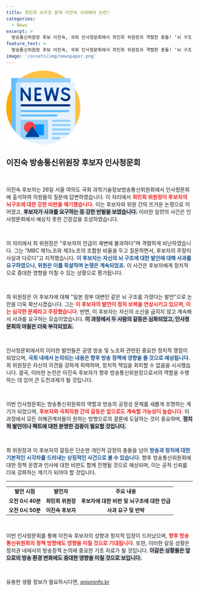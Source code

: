 ```yaml
---
title: 최민희 뇌구조 문제 이진숙 사과해라 논란!
categories:
  - News
excerpt: >
  방송통신위원장 후보 이진숙, 국회 인사청문회에서 최민희 위원장과 격렬한 충돌! ‘뇌 구조’ 발언에 반발하며 사과 요구, 세기의 논쟁이 시작됐다!
feature_text: >
  방송통신위원장 후보 이진숙, 국회 인사청문회에서 최민희 위원장과 격렬한 충돌! ‘뇌 구조’ 발언에 반발하며 사과 요구, 세기의 논쟁이 시작됐다!
image: '/assets/img/newspaper.png'
---
```


<p><img src="/assets/img/newspaper.png" alt="kimp 속보" /></p>

<h2 data-ke-size="size26">이진숙 방송통신위원장 후보자 인사청문회</h2>

<p data-ke-size="size16">&nbsp;</p>

<p>이진숙 후보자는 26일 서울 여의도 국회 과학기술정보방송통신위원회에서 인사청문회에 출석하여 의원들의 질문에 답변하였습니다. 이 자리에서 <b><span style="color: #ee2323;">최민희 위원장이 후보자의 뇌구조에 대한 강한 비판을 제기했습니다.</span></b> 이는 후보자와 위원 간의 뜨거운 논쟁으로 이어졌고, <b><span style="background-color: #21538527;">후보자가 사과를 요구하는 등 강한 반발을 보였습니다.</span></b> 이러한 일련의 사건은 인사청문회에서 예상치 못한 긴장감을 조성하였습니다.</p>

<p data-ke-size="size16">&nbsp;</p>

<p>이 자리에서 최 위원장은 "후보자의 언급이 궤변에 불과하다"며 격렬하게 비난하였습니다. 그는 "MBC 제1노조와 제3노조의 조합원 비율을 두고 질문하면서, 후보자의 주장이 사실과 다르다"고 지적했습니다. <b><span style="color: #1a5490;">이 후보자는 자신의 뇌 구조에 대한 발언에 대해 사과를 요구하였으나, 위원은 이를 묵살하며 논쟁은 계속되었죠.</span></b> 이 사건은 후보자에게 정치적으로 중대한 영향을 미칠 수 있는 상황으로 평가됩니다.</p>

<p data-ke-size="size16">&nbsp;</p>

<p>최 위원장은 이 후보자에 대해 "일본 정부 대변인 같은 뇌 구조를 가졌다는 발언"으로 논란을 더욱 확산시켰습니다. 그는 <b><span style="color: #ee2323;">이 후보자의 발언이 정치 보복을 연상시키고 있으며, 이는 심각한 문제라고 주장했습니다.</span></b> 반면, 이 후보자는 자신의 소신을 굽히지 않고 계속해서 사과를 요구하는 모습이었습니다. <b><span style="background-color: #21538527;">이 과정에서 두 사람의 갈등은 심화되었고, 인사청문회의 마찰은 더욱 부각되었죠.</span></b></p>

<p data-ke-size="size16">&nbsp;</p>

<p>인사청문회에서의 이러한 발언들은 공영 방송 및 노조와 관련된 중요한 정치적 쟁점이 되었으며, <b><span style="color: #1a5490;">국회 내에서 논의되는 내용은 향후 방송 정책에 영향을 줄 것으로 예상됩니다.</span></b> 최 위원장은 자신의 의견을 강하게 피력하며, 정치적 책임을 회피할 수 없음을 시사했습니다. 결국, 이러한 논란은 이진숙 후보자가 향후 방송통신위원장으로서의 역할을 수행하는 데 있어 큰 도전과제가 될 것입니다.</p>

<p data-ke-size="size16">&nbsp;</p>

<p>이번 인사청문회는 방송통신위원회의 역할과 방송의 공정성 문제를 새롭게 조명하는 계기가 되었으며, <b><span style="color: #ee2323;">후보자와 국회의원 간의 갈등은 앞으로도 계속할 가능성이 높습니다.</span></b> 이 과정에서 모든 이해관계자들이 원하는 방향으로의 결론에 도달하는 것이 중요하며, <b><span style="background-color: #21538527;">정치적 발언이나 팩트에 대한 분명한 검증이 필요할 것입니다.</span></b></p>

<p data-ke-size="size16">&nbsp;</p>

<p>최 위원장과 이 후보자의 갈등은 단순한 개인적 감정의 충돌을 넘어 <b><span style="color: #1a5490;">방송과 정치에 대한 기본적인 시각차를 드러내는 상징적인 사건으로 볼 수 있습니다.</span></b> 향후 방송통신위원회에 대한 정책 운영과 인사에 대한 비판도 함께 진행될 것으로 예상되며, 이는 공적 신뢰를 더욱 강화하는 계기가 되어야 할 것입니다.</p>

<hr />

<table style="width: 100%;">
  <tr>
    <td style="text-align: center; height: 17px;"><b>발언 시점</b></td>
    <td style="text-align: center; height: 17px;"><b>발언자</b></td>
    <td style="text-align: center; height: 17px;"><b>주요 내용</b></td>
  </tr>
  <tr>
    <td style="text-align: center; height: 17px;"><b>오전 0시 40분</b></td>
    <td style="text-align: center; height: 17px;"><b>최민희 위원장</b></td>
    <td style="text-align: center; height: 17px;"><b>후보자에 대한 비판 및 뇌구조에 대한 언급</b></td>
  </tr>
  <tr>
    <td style="text-align: center; height: 17px;"><b>오전 0시 50분</b></td>
    <td style="text-align: center; height: 17px;"><b>이진숙 후보자</b></td>
    <td style="text-align: center; height: 17px;"><b>사과 요구 및 반박</b></td>
  </tr>
</table>

<p data-ke-size="size16">&nbsp;</p>

<p>이번 인사청문회를 통해 이진숙 후보자의 성향과 정치적 입장이 드러났으며, <b><span style="color: #ee2323;">향후 방송통신위원회의 정책 방향에도 영향을 미칠 것으로 기대됩니다.</span></b> 또한, 이러한 갈등 상황은 정치권 내에서의 방송정책 논의에 중요한 기초 자료가 될 것입니다. <b><span style="background-color: #21538527;">이같은 상황들은 앞으로의 방송 환경 변화에도 중대한 영향을 미칠 것으로 보입니다.</span></b></p>

<p data-ke-size="size16">&nbsp;</p>
유용한 생활 정보가 필요하시다면, <a href="https://onioninfo.kr" rel="dofollow">onioninfo.kr</a>


